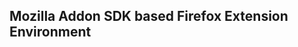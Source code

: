 Mozilla Addon SDK based Firefox Extension Environment
-----------------------------------------------------